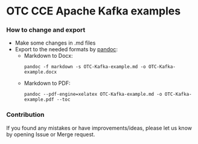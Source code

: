 # OTC CCE Apache Kafka examples

### How to change and export
- Make some changes in .md files
- Export to the needed formats by [pandoc](https://pandoc.org/):
  - Markdown to Docx:
      ```shell
      pandoc -f markdown -s OTC-Kafka-example.md -o OTC-Kafka-example.docx
      ```
  - Markdown to PDF:
      ```shell
      pandoc --pdf-engine=xelatex OTC-Kafka-example.md -o OTC-Kafka-example.pdf --toc
      ```
  
### Contribution
If you found any mistakes or have improvements/ideas, please let us know by opening Issue or Merge request.